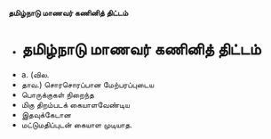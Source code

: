 **தமிழ்நாடு மாணவர் கணினித் திட்டம்**
- # தமிழ்நாடு மாணவர் கணினித் திட்டம்
- a. (வில.
- தாவ.) சொரசொரப்பான மேற்பரப்புடைய
- பொருக்குகள் நிறைந்த
- மிகு திறம்படக் கையாளவேண்டிய
- இதவுக்கேடான
- மட்டுமதிப்புடன் கையாள முடியாத.

